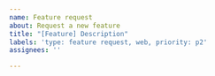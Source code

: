 ```yaml
---
name: Feature request
about: Request a new feature
title: "[Feature] Description"
labels: 'type: feature request, web, priority: p2'
assignees: ''

---
```



